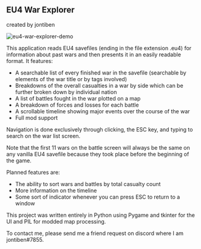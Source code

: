 ## EU4 War Explorer
created by jontiben

![eu4-war-explorer-demo](https://user-images.githubusercontent.com/25780026/211480392-eda28992-3b5e-4c65-aaa5-a14dadff79d1.png)


This application reads EU4 savefiles (ending in the file extension .eu4) for information about past wars and then presents it in an easily readable format. It features:
- A searchable list of every finished war in the savefile (searchable by elements of the war title or by tags involved)
- Breakdowns of the overall casualties in a war by side which can be further broken down by individual nation
- A list of battles fought in the war plotted on a map
- A breakdown of forces and losses for each battle
- A scrollable timeline showing major events over the course of the war
- Full mod support

Navigation is done exclusively through clicking, the ESC key, and typing to search on the war list screen.

Note that the first 11 wars on the battle screen will always be the same on any vanilla EU4 savefile because they took place before the beginning of the game.


Planned features are:
- The ability to sort wars and battles by total casualty count
- More information on the timeline
- Some sort of indicator whenever you can press ESC to return to a window

This project was written entirely in Python using Pygame and tkinter for the UI and PIL for modded map processing.

To contact me, please send me a friend request on discord where I am jontiben#7855.
